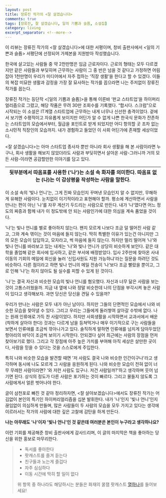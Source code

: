 ```yaml
---
layout: post
title: 장류진 작가의 <잘 살겠습니다> 
comments: true
tags: [장류진, 잘 살겠습니다, 일의 기쁨과 슬픔, 소설집]
category: living
excerpt_separator: <!--more-->
---
```


이 리뷰는 장류진 작가의 <잘 살겠습니다>에 대한 서평이며, 창비 출판사에서 <일의 기쁜과 슬픔> 서평단에 선정되어 가제본을 지원받아 작성했습니다.

한국에 살고있는 사람들 중 약 2천만명은 임금 근로자이다. 근로의 형태는 모두 다르겠지만 같은 사람들과 부딪히며 근무하는 사람이 그 중 반은 넘을 것 같다고 가정하면 어림잡아 1천만명이 우리가 미디어에서 자주 접하는 ‘직장 생활’을 한다고 할 수 있겠다. 이들의 복잡 미묘한 생활과 감정을 가장 잘 묘사하는 작가를 꼽으라면 나는 주저없이 장류진 작가를 꼽는다.

<!--more-->

장류진 작가는 등단작 <[일의 기쁨과 슬픔]>을 통해 이른바 ‘판교 스타트업’을 하이퍼리얼리즘으로 그렸고, 해당 작품은 무려 30만 조회수를 기록했다. “합시다. 스크럼”으로 시작되는 이 소설은 IT계열 스타트업에 근무하는 내게 너무나 신선한 충격이었다. 겉에서 보기엔 수평적이고 자유롭게 보이지만 어딘가 알 수 없게 나쁜 한국식 문화가 잔존하는 스타트업의 모습에서부터, 월급을 포인트로 받게 되었지만 어디 항의할 곳 조차 없는 소시민적 직장인의 모습까지. 내가 경험하고 들었던 이 사회 어딘가에 존재할 세상이었다. 

<잘 살겠습니다>는 아마 스타트업 종사자 뿐만 아니라 회사 생활을 해 본 사람이라면 누구나, 회사 생활을 해보지 않았더라도 사람과 부딪히면서 살아온 사람-그러니까 거의 모든 사람-이라면 공감할만한 이야기를 담고 있다.

| 뒷부분에서 따옴표를 사용한 (’나’)는 소설 속 화자를 의미한다. 따옴표 없는 (나)는 이 감상평을 작성하는 사람을 말한다. |
|----------------------------------------------------------------------------------------------------------|

이 소설 속의 ‘빛나 언니’는, 그게 진짜 모습인지 꾸며낸 모습인지 알 수 없지만, 무해하게 유해한 사람이다. 눈치없이 이기적이라고 표현해야 할까. 평소에 계산하면서 사람을 만나는 편이 아닌 ‘나’를 자꾸 계산기 두드리는 사람으로 만든다. 내가 ‘나’였다면 어느 정도의 짜증과 함께 내가 이 정도밖에 안 되는 사람인가에 대한 의심을 계속 품었을 것이다. 

‘나’는 빛나 언니를 별로 좋아하지 않는다. 왠지 모르게 나보다 조금 덜 떨어진 사람 같고, 그와 계속 엮이는 것이 마음에 들지 않는다. 딱히 특별한 이유가 있는건 아니지만 그의 모든 모습이 답답하고, 모자라고, 썩 마음에 들지 않는다. 하지만 멀리 떨어져 ‘나’와 빛나 언니를 바라보고 있는 내게는 ‘나’와 빛나 언니가 상당히 비슷하게 보인다. 같은 대학을 졸업해 같은 회사에 입사하고, 같은 부서에 배정받았다. 입사 2주만에 찾아온 사내 이동의 기회의 메일에 회신을 눌러 ‘신입사원도 지원 가능하냐’라는 질문을 하려던 것도 비슷하다. 다른 점이라고 하면 빛나 언니의 메일 전송이 ‘나’보다 조금 빨랐을 뿐이고, 그로 인해 ‘나’는 하지 않아도 될 실수를 피할 수 있게 된 것이다.

'나'는 결국 자신과 비슷한 모습의 빛나 언니를 혐오했다. 자신과 너무 닮은 사람을 보는 것이 고통스러웠을까. 지금 내 옆에 나와 정말 비슷한데 나의 단점을 부각시켜 놓은 사람이 있다고 생각해보자. 과연 당신은 당신을 견딜 수 있을까?

우리가 만나는 사람은 모두 내가 아닌 남이다. 하지만 그들의 단편적인 모습에서 나와 비슷한 모습을 찾아낼 수 있다. 그리고 우리는 그들에게 둘러쌓여 살아갈 수밖에 없다. 나는 원래 인류애로 가득 찬 사람이었다. 하지만 사회생활을 시작하면서 교과서에서 배운(착하게 살아야 한다) 것과는 다르게 남을 등쳐먹거나 매우 이기적으로 구는 사람들을 보면서 인류애를 조금씩 깎아나가고 있다. 솔직하게 말하면 인류애를 넘치게 담아두었던 항아리의 바닥이 조금씩 보이기 시작한다. 안되겠다 싶어 최근에는 사람의 장점을 먼저 찾아보기로 했다. 그리고 각 장점에 아주 높은 가치를 부여해 아직 세상은 살만한 곳이다, 사람을 믿을 수 있다는 것을 스스로에게 주입한다. 

특히 나와 비슷한 모습을 발견할 때면 '저 사람도 결국 나와 비슷한 인간이구나'라고 생각하며 동시에 나도 모르게 그 사람을 응원하게 된다. 나와 비슷한 모습이 전혀 없이 너무 무례한 사람이라면? '와 저런 사람도 있구나. 저건 사람일까?'하고 생각하며 웃어 넘기면 된다. 상식의 정도가 다른 사람은 포기하는 것이 빠르다. 그리고 물들지 않도록 그 사람에게서 얼른 벗어나야 한다. 

글이 삼천포로 빠진 것 같아 정리하자면, <잘 살아보겠습니다>에서도 장류진 작가는 어김없이 본인의 특기인 하이퍼리얼리즘을 십분 발휘한다. 내가 '나'인지 '빛나 언니'인지 끊임없이 의심하게 만들며, 많은 사람들이 두 사람의 모습을 모두 가지고 있다는 생각에 이르러서는 작가의 사람에 대한 깊은 고찰에 감탄을 하게 만든다. 

**나는 아무래도 '나'이자 '빛나 언니'인 것 같은데 여러분은 본인이 누구라고 생각하나요?**

이런 기회를 제공해준 창비 출판사에게 감사드리며, 이 글의 마지막은 책을 좋아하는 당신을 위한 홍보로 마무리한다.

> * 독서를 좋아한다
> * 팟캐스트를 즐겨 듣는다
> * 친구들과 노는게 즐겁다
> * 자주 심심하다
> * 이동 시간에 딱히 할 일이 없다
>
> 위 항목 중 하나라도 해당하시는 분들은 화재의 꿀잼 팟캐스트 [열하나](http://www.podbbang.com/ch/13933)를 들어보세요!
